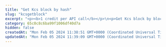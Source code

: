 ```yaml
---
title: "Get Kcs block by hash"
slug: "kcsgetblock"
excerpt: "<p><b>1 credit per API call</b></p>\n<p>Get Kcs block by block hash or block number.</p>"
category: 65c0c8c6ba99f1006df40d7a
hidden: false
createdAt: "Mon Feb 05 2024 11:38:51 GMT+0000 (Coordinated Universal Time)"
updatedAt: "Mon Feb 05 2024 11:39:09 GMT+0000 (Coordinated Universal Time)"
---
```

